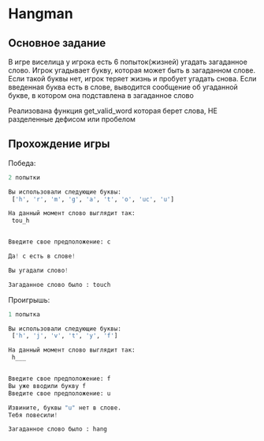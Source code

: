 # Hangman

## Основное задание
В игре виселица у игрока есть 6 попыток(жизней) угадать загаданное слово. Игрок угадывает 
букву, которая может быть в загаданном слове. Если такой буквы нет, игрок теряет жизнь и 
пробует угадать снова. Если введенная буква есть в слове, выводится сообщение об угаданной 
букве, в котором она подставлена в загаданное слово

Реализована функция get_valid_word которая берет слова, НЕ разделенные дефисом или пробелом

## Прохождение игры

Победа:

```python
2 попытки 

Вы использовали следующие буквы:
 ['h', 'r', 'm', 'g', 'a', 't', 'o', 'uc', 'u']

На данный момент слово выглядит так:
 tou_h


Введите свое предположение: c

Да! c есть в слове!

Вы угадали слово!

Загаданное слово было : touch
```

Проигрышь:
```python
1 попытка 

Вы использовали следующие буквы:
 ['h', 'j', 'v', 't', 'y', 'f']

На данный момент слово выглядит так:
 h___


Введите свое предположение: f
Вы уже вводили букву f
Введите свое предположение: u

Извините, буквы "u" нет в слове.
Тебя повесили!

Загаданное слово было : hang
```


